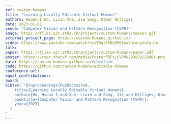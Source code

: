 ```yaml
---
ref: custom-humans
title: "Learning Locally Editable Virtual Humans"
authors: Hsuan-I Ho, Lixin Xue, Jie Song, Otmar Hilliges
date: 2023-01-01
venue: "Computer Vision and Pattern Recognition (CVPR)"
image: https://files.ait.ethz.ch/projects/custom-humans/teaser.gif
external_project_page: https://custom-humans.github.io/
video: https://www.youtube.com/watch?v=aT8ql5hB3ZM&feature=youtu.be
talk: 
paper: https://files.ait.ethz.ch/projects/custom-humans/paper.pdf
poster: https://cvpr.thecvf.com/media/PosterPDFs/CVPR%202023/23064.png?t=1684769277.0086768
data: https://custom-humans.github.io/#download
code: https://github.com/custom-humans/editable-humans
conference_url: 
equal_contributions: 
award: 
bibtex: "@inproceedings{ho2023custom,
    title={Learning Locally Editable Virtual Humans},
    author={Ho, Hsuan-I and Xue, Lixin and Song, Jie and Hilliges, Otmar},
    booktitle={Computer Vision and Pattern Recognition (CVPR)},
    year={2023}
  }
"
---
```

